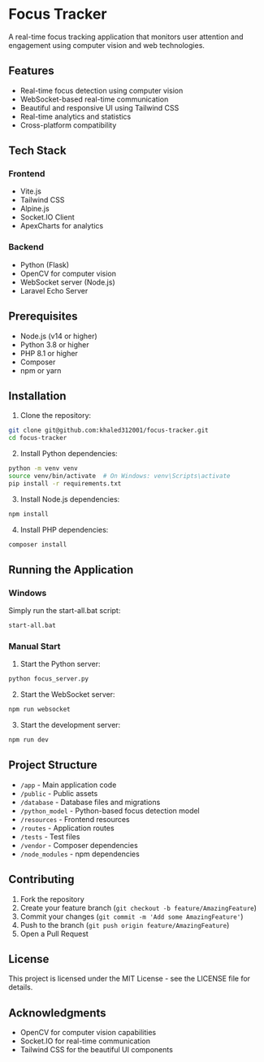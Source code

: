# Focus Tracker

A real-time focus tracking application that monitors user attention and engagement using computer vision and web technologies.

## Features

- Real-time focus detection using computer vision
- WebSocket-based real-time communication
- Beautiful and responsive UI using Tailwind CSS
- Real-time analytics and statistics
- Cross-platform compatibility

## Tech Stack

### Frontend
- Vite.js
- Tailwind CSS
- Alpine.js
- Socket.IO Client
- ApexCharts for analytics

### Backend
- Python (Flask)
- OpenCV for computer vision
- WebSocket server (Node.js)
- Laravel Echo Server

## Prerequisites

- Node.js (v14 or higher)
- Python 3.8 or higher
- PHP 8.1 or higher
- Composer
- npm or yarn

## Installation

1. Clone the repository:
```bash
git clone git@github.com:khaled312001/focus-tracker.git
cd focus-tracker
```

2. Install Python dependencies:
```bash
python -m venv venv
source venv/bin/activate  # On Windows: venv\Scripts\activate
pip install -r requirements.txt
```

3. Install Node.js dependencies:
```bash
npm install
```

4. Install PHP dependencies:
```bash
composer install
```

## Running the Application

### Windows
Simply run the start-all.bat script:
```bash
start-all.bat
```

### Manual Start
1. Start the Python server:
```bash
python focus_server.py
```

2. Start the WebSocket server:
```bash
npm run websocket
```

3. Start the development server:
```bash
npm run dev
```

## Project Structure

- `/app` - Main application code
- `/public` - Public assets
- `/database` - Database files and migrations
- `/python_model` - Python-based focus detection model
- `/resources` - Frontend resources
- `/routes` - Application routes
- `/tests` - Test files
- `/vendor` - Composer dependencies
- `/node_modules` - npm dependencies

## Contributing

1. Fork the repository
2. Create your feature branch (`git checkout -b feature/AmazingFeature`)
3. Commit your changes (`git commit -m 'Add some AmazingFeature'`)
4. Push to the branch (`git push origin feature/AmazingFeature`)
5. Open a Pull Request

## License

This project is licensed under the MIT License - see the LICENSE file for details.

## Acknowledgments

- OpenCV for computer vision capabilities
- Socket.IO for real-time communication
- Tailwind CSS for the beautiful UI components
